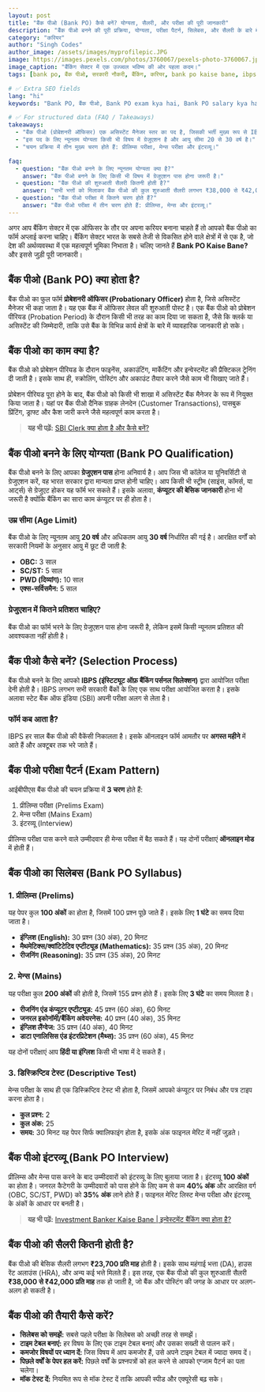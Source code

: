 ```yaml
---
layout: post
title: "बैंक पीओ (Bank PO) कैसे बनें? योग्यता, सैलरी, और परीक्षा की पूरी जानकारी"
description: "बैंक पीओ बनने की पूरी प्रक्रिया, योग्यता, परीक्षा पैटर्न, सिलेबस, और सैलरी के बारे में जानें। ग्रेजुएशन के बाद बैंकिंग में एक शानदार करियर।"
category: "करियर"
author: "Singh Codes"
author_image: /assets/images/myprofilepic.JPG 
image: https://images.pexels.com/photos/3760067/pexels-photo-3760067.jpeg?auto=compress&cs=tinysrgb&w=1260&h=750&dpr=1
image_caption: "बैंकिंग सेक्टर में एक उज्ज्वल भविष्य की ओर पहला कदम।"
tags: [bank po, बैंक पीओ, सरकारी नौकरी, बैंकिंग, करियर, bank po kaise bane, ibps po]

# ✅ Extra SEO fields
lang: "hi"
keywords: "Bank PO, बैंक पीओ, Bank PO exam kya hai, Bank PO salary kya hai, Bank PO syllabus, Bank PO eligibility, IBPS PO"

# ✅ For structured data (FAQ / Takeaways)
takeaways:
  - "बैंक पीओ (प्रोबेशनरी ऑफिसर) एक असिस्टेंट मैनेजर स्तर का पद है, जिसकी भर्ती मुख्य रूप से IBPS और SBI द्वारा की जाती है।"
  - "इस पद के लिए न्यूनतम योग्यता किसी भी विषय में ग्रेजुएशन है और आयु सीमा 20 से 30 वर्ष है।"
  - "चयन प्रक्रिया में तीन मुख्य चरण होते हैं: प्रीलिम्स परीक्षा, मेन्स परीक्षा और इंटरव्यू।"

faq:
  - question: "बैंक पीओ बनने के लिए न्यूनतम योग्यता क्या है?"
    answer: "बैंक पीओ बनने के लिए किसी भी विषय में ग्रेजुएशन पास होना जरूरी है।"
  - question: "बैंक पीओ की शुरुआती सैलरी कितनी होती है?"
    answer: "सभी भत्तों को मिलाकर बैंक पीओ की कुल शुरुआती सैलरी लगभग ₹38,000 से ₹42,000 प्रति माह तक होती है।"
  - question: "बैंक पीओ परीक्षा में कितने चरण होते हैं?"
    answer: "बैंक पीओ परीक्षा में तीन चरण होते हैं: प्रीलिम्स, मेन्स और इंटरव्यू।"
---
```


अगर आप बैंकिंग सेक्टर में एक ऑफिसर के तौर पर अपना करियर बनाना चाहते हैं तो आपको बैंक पीओ का फॉर्म अप्लाई करना चाहिए। बैंकिंग सेक्टर भारत के सबसे तेजी से विकसित होने वाले क्षेत्रों में से एक है, जो देश की अर्थव्यवस्था में एक महत्वपूर्ण भूमिका निभाता है। चलिए जानते हैं **Bank PO Kaise Bane?** और इससे जुड़ी पूरी जानकारी।

## बैंक पीओ (Bank PO) क्या होता है?

बैंक पीओ का फुल फॉर्म **प्रोबेशनरी ऑफिसर (Probationary Officer)** होता है, जिसे असिस्टेंट मैनेजर भी कहा जाता है। यह एक बैंक में ऑफिसर लेवल की शुरुआती पोस्ट है। एक बैंक पीओ को प्रोबेशन पीरियड (Probation Period) के दौरान किसी भी तरह का काम दिया जा सकता है, जैसे कि क्लर्क या असिस्टेंट की जिम्मेदारी, ताकि उसे बैंक के विभिन्न कार्य क्षेत्रों के बारे में व्यावहारिक जानकारी हो सके।

## बैंक पीओ का काम क्या है?

बैंक पीओ को प्रोबेशन पीरियड के दौरान फाइनेंस, अकाउंटिंग, मार्केटिंग और इन्वेस्टमेंट की प्रैक्टिकल ट्रेनिंग दी जाती है। इसके साथ ही, स्क्रोलिंग, पोस्टिंग और अकाउंट तैयार करने जैसे काम भी सिखाए जाते हैं।

प्रोबेशन पीरियड पूरा होने के बाद, बैंक पीओ को किसी भी शाखा में असिस्टेंट बैंक मैनेजर के रूप में नियुक्त किया जाता है। यहां पर बैंक पीओ दैनिक ग्राहक लेनदेन (Customer Transactions), पासबुक प्रिंटिंग, ड्राफ्ट और कैश जारी करने जैसे महत्वपूर्ण काम करता है।

> **यह भी पढ़ें:** [SBI Clerk क्या होता है और कैसे बनें?](https://www.sciencehindi.in/)

## बैंक पीओ बनने के लिए योग्यता (Bank PO Qualification)

बैंक पीओ बनने के लिए आपका **ग्रेजुएशन पास** होना अनिवार्य है। आप जिस भी कॉलेज या यूनिवर्सिटी से ग्रेजुएशन करें, वह भारत सरकार द्वारा मान्यता प्राप्त होनी चाहिए। आप किसी भी स्ट्रीम (साइंस, कॉमर्स, या आर्ट्स) से ग्रेजुएट होकर यह फॉर्म भर सकते हैं। इसके अलावा, **कंप्यूटर की बेसिक जानकारी** होना भी जरूरी है क्योंकि बैंकिंग का सारा काम कंप्यूटर पर ही होता है।

### उम्र सीमा (Age Limit)

बैंक पीओ के लिए न्यूनतम आयु **20 वर्ष** और अधिकतम आयु **30 वर्ष** निर्धारित की गई है। आरक्षित वर्गों को सरकारी नियमों के अनुसार आयु में छूट दी जाती है:
- **OBC:** 3 साल
- **SC/ST:** 5 साल
- **PWD (दिव्यांग):** 10 साल
- **एक्स-सर्विसमैन:** 5 साल

### ग्रेजुएशन में कितने प्रतिशत चाहिए?

बैंक पीओ का फॉर्म भरने के लिए ग्रेजुएशन पास होना जरूरी है, लेकिन इसमें किसी न्यूनतम प्रतिशत की आवश्यकता नहीं होती है।

## बैंक पीओ कैसे बनें? (Selection Process)

बैंक पीओ बनने के लिए आपको **IBPS (इंस्टिट्यूट ऑफ़ बैंकिंग पर्सनल सिलेक्शन)** द्वारा आयोजित परीक्षा देनी होती है। IBPS लगभग सभी सरकारी बैंकों के लिए एक साथ परीक्षा आयोजित करता है। इसके अलावा स्टेट बैंक ऑफ इंडिया (SBI) अपनी परीक्षा अलग से लेता है।

### फॉर्म कब आता है?

IBPS हर साल बैंक पीओ की वैकेंसी निकालता है। इसके ऑनलाइन फॉर्म आमतौर पर **अगस्त महीने** में आते हैं और अक्टूबर तक भरे जाते हैं।

## बैंक पीओ परीक्षा पैटर्न (Exam Pattern)

आईबीपीएस बैंक पीओ की चयन प्रक्रिया में **3 चरण** होते हैं:
1.  प्रीलिम्स परीक्षा (Prelims Exam)
2.  मेन्स परीक्षा (Mains Exam)
3.  इंटरव्यू (Interview)

प्रीलिम्स परीक्षा पास करने वाले उम्मीदवार ही मेन्स परीक्षा में बैठ सकते हैं। यह दोनों परीक्षाएं **ऑनलाइन मोड** में होती हैं।

## बैंक पीओ का सिलेबस (Bank PO Syllabus)

### 1. प्रीलिम्स (Prelims)
यह पेपर कुल **100 अंकों** का होता है, जिसमें 100 प्रश्न पूछे जाते हैं। इसके लिए **1 घंटे** का समय दिया जाता है।

- **इंग्लिश (English):** 30 प्रश्न (30 अंक), 20 मिनट
- **मैथमेटिक्स/क्वांटिटेटिव एप्टीट्यूड (Mathematics):** 35 प्रश्न (35 अंक), 20 मिनट
- **रीजनिंग (Reasoning):** 35 प्रश्न (35 अंक), 20 मिनट

### 2. मेन्स (Mains)
यह परीक्षा कुल **200 अंकों** की होती है, जिसमें 155 प्रश्न होते हैं। इसके लिए **3 घंटे** का समय मिलता है।

- **रीजनिंग एंड कंप्यूटर एप्टीट्यूड:** 45 प्रश्न (60 अंक), 60 मिनट
- **जनरल इकोनॉमी/बैंकिंग अवेयरनेस:** 40 प्रश्न (40 अंक), 35 मिनट
- **इंग्लिश लैंग्वेज:** 35 प्रश्न (40 अंक), 40 मिनट
- **डाटा एनालिसिस एंड इंटरप्रिटेशन (मैथ्स):** 35 प्रश्न (60 अंक), 45 मिनट

यह दोनों परीक्षाएं आप **हिंदी या इंग्लिश** किसी भी भाषा में दे सकते हैं।

### 3. डिस्क्रिप्टिव टेस्ट (Descriptive Test)
मेन्स परीक्षा के साथ ही एक डिस्क्रिप्टिव टेस्ट भी होता है, जिसमें आपको कंप्यूटर पर निबंध और पत्र टाइप करना होता है।
- **कुल प्रश्न:** 2
- **कुल अंक:** 25
- **समय:** 30 मिनट
यह पेपर सिर्फ क्वालिफाइंग होता है, इसके अंक फाइनल मेरिट में नहीं जुड़ते।

## बैंक पीओ इंटरव्यू (Bank PO Interview)

प्रीलिम्स और मेन्स पास करने के बाद उम्मीदवारों को इंटरव्यू के लिए बुलाया जाता है। इंटरव्यू **100 अंकों** का होता है। जनरल कैटेगरी के उम्मीदवारों को पास होने के लिए कम से कम **40% अंक** और आरक्षित वर्ग (OBC, SC/ST, PWD) को **35% अंक** लाने होते हैं। फाइनल मेरिट लिस्ट मेन्स परीक्षा और इंटरव्यू के अंकों के आधार पर बनती है।

> **यह भी पढ़ें:** [Investment Banker Kaise Bane | इन्वेस्टमेंट बैंकिंग क्या होता है?](https://www.sciencehindi.in/investment-banker-kaise-bane)

## बैंक पीओ की सैलरी कितनी होती है?

बैंक पीओ की बेसिक सैलरी लगभग **₹23,700 प्रति माह** होती है। इसके साथ महंगाई भत्ता (DA), हाउस रेंट अलाउंस (HRA), और अन्य कई भत्ते मिलते हैं। इस तरह, एक बैंक पीओ की कुल शुरुआती सैलरी **₹38,000 से ₹42,000 प्रति माह** तक हो जाती है, जो बैंक और पोस्टिंग की जगह के आधार पर अलग-अलग हो सकती है।

## बैंक पीओ की तैयारी कैसे करें?

- **सिलेबस को समझें:** सबसे पहले परीक्षा के सिलेबस को अच्छी तरह से समझें।
- **टाइम टेबल बनाएं:** हर विषय के लिए एक टाइम टेबल बनाएं और उसका सख्ती से पालन करें।
- **कमजोर विषयों पर ध्यान दें:** जिस विषय में आप कमजोर हैं, उसे अपने टाइम टेबल में ज्यादा समय दें।
- **पिछले वर्षों के पेपर हल करें:** पिछले वर्षों के प्रश्नपत्रों को हल करने से आपको एग्जाम पैटर्न का पता चलेगा।
- **मॉक टेस्ट दें:** नियमित रूप से मॉक टेस्ट दें ताकि आपकी स्पीड और एक्यूरेसी बढ़ सके।